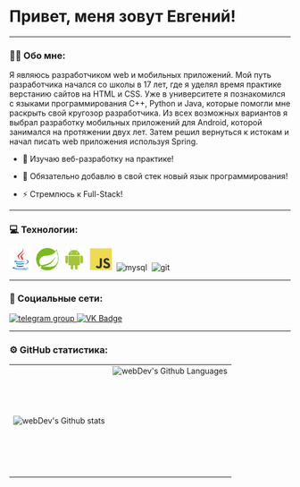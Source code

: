 # Привет, меня зовут Евгений!

---

### :man_technologist: Обо мне:

Я являюсь разработчиком web и мобильных приложений. Мой путь разработчика начался со школы в 17 лет, где я уделял время практике верстанию сайтов на HTML и CSS. Уже в университете я познакомился с языками программирования C++, Python и Java, которые помогли мне раскрыть свой кругозор разработчика. Из всех возможных вариантов я выбрал разработку мобильных приложений для Android, которой занимался на протяжении двух лет. Затем решил вернуться к истокам и начал писать web приложения используя Spring.

- :telescope: Изучаю веб-разработку на практике!

- :seedling: Обязательно добавлю в свой стек новый язык программирования!

- :zap: Стремлюсь к Full-Stack!

---

### 💻 Технологии:

<div>
  <img src="https://github.com/devicons/devicon/blob/master/icons/java/java-original.svg" title="java" alt="java" width="40" height="40"/>&nbsp
  <img src="https://github.com/devicons/devicon/blob/master/icons/spring/spring-original.svg" title="spring" alt="spring" width="40" height="40"/>&nbsp
  <img src="https://github.com/devicons/devicon/blob/master/icons/android/android-original.svg" title="android" alt="android" width="40" height="40"/>&nbsp
  <img src="https://github.com/devicons/devicon/blob/master/icons/javascript/javascript-original.svg" title="javascript" alt="javascript" width="40" height="40"/>&nbsp
  <img src="https://github.com/StuffCod3/StuffCod3/blob/main/mysql.png" title="mysql" alt="mysql" width="40" height="40"/>&nbsp;
  <img src="https://github.com/StuffCod3/StuffCod3/blob/main/git.png" title="git" alt="git" width="40" height="40"/>&nbsp
</div>

---

### 🤝 Социальные сети:

<div id="badges">
    <a href="https://t.me/stuff3h" target="_blank">
      <img src="https://github.com/StuffCod3/StuffCod3/blob/main/tg_ic.png" width="40" height="40" alt="telegram group" />
    </a>
    <a href="https://vk.com/3stuff" target="_blank">
      <img src="https://github.com/StuffCod3/StuffCod3/blob/main/vk_ic.png" width="40" height="40" alt="VK Badge"/>
    </a>
</div>

---

### ⚙️ GitHub статистика:

<table>
  <tr>
    <td>
      <img align="left" src="http://github-readme-streak-stats.herokuapp.com?user=StuffCod3&theme=dark&background=000000" alt="webDev's Github stats" />
    </td>
    <td>
      <img height="195px" align="right" alt="webDev's Github Languages" src="https://github-readme-stats-sigma-five.vercel.app/api/top-langs/?username=StuffCod3&layout=compact&theme=vision-friendly-dark" />
    </td>
  </tr>
</table>
